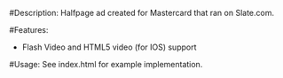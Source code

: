 #Description:
Halfpage ad created for Mastercard that ran on Slate.com.

#Features:
* Flash Video and HTML5 video (for IOS) support

#Usage:
See index.html for example implementation.